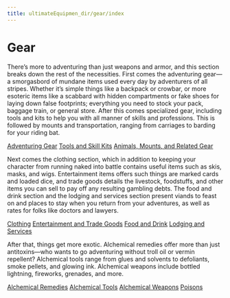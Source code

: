 ```yaml
---
title: ultimateEquipmen_dir/gear/index
---
```

# Gear

There’s more to adventuring than just weapons and armor, and this section breaks down the rest of the necessities. First comes the adventuring gear—a smorgasbord of mundane items used every day by adventurers of all stripes. Whether it’s simple things like a backpack or crowbar, or more esoteric items like a scabbard with hidden compartments or fake shoes for laying down false footprints; everything you need to stock your pack, baggage train, or general store. After this comes specialized gear, including tools and kits to help you with all manner of skills and professions. This is followed by mounts and transportation, ranging from carriages to barding for your riding bat.

[Adventuring Gear](ultimateEquipmen_dir/gear/adventuringGear) [Tools and Skill Kits](ultimateEquipmen_dir/gear/toolsAndSkillKits) [Animals, Mounts, and Related Gear](ultimateEquipmen_dir/gear/animalsAndTransports)

Next comes the clothing section, which in addition to keeping your character from running naked into battle contains useful items such as skis, masks, and wigs. Entertainment items offers such things are marked cards and loaded dice, and trade goods details the livestock, foodstuffs, and other items you can sell to pay off any resulting gambling debts. The food and drink section and the lodging and services section present viands to feast on and places to stay when you return from your adventures, as well as rates for folks like doctors and lawyers.

[Clothing](ultimateEquipmen_dir/gear/clothing) [Entertainment and Trade Goods](ultimateEquipmen_dir/gear/entertainmentAndTradeGoods) [Food and Drink](ultimateEquipmen_dir/gear/foodAndDrink) [Lodging and Services](ultimateEquipmen_dir/gear/lodgingAndServices)

After that, things get more exotic. Alchemical remedies offer more than just antitoxins—who wants to go adventuring without troll oil or vermin repellent? Alchemical tools range from glues and solvents to defoliants, smoke pellets, and glowing ink. Alchemical weapons include bottled lightning, fireworks, grenades, and more.

[Alchemical Remedies](ultimateEquipmen_dir/gear/alchemicalRemedies) [Alchemical Tools](ultimateEquipmen_dir/gear/alchemicalTools) [Alchemical Weapons](ultimateEquipmen_dir/gear/alchemicalWeapons) [Poisons](ultimateEquipmen_dir/gear/poisons)

